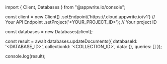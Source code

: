 import { Client, Databases } from "@appwrite.io/console";

const client = new Client()
    .setEndpoint('https://<REGION>.cloud.appwrite.io/v1') // Your API Endpoint
    .setProject('<YOUR_PROJECT_ID>'); // Your project ID

const databases = new Databases(client);

const result = await databases.updateDocuments({
    databaseId: '<DATABASE_ID>',
    collectionId: '<COLLECTION_ID>',
    data: {},
    queries: []
});

console.log(result);

